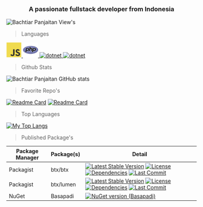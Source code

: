 
<h3 align="center">A passionate fullstack developer from Indonesia</h3>

![Bachtiar Panjaitan View's](https://komarev.com/ghpvc/?username=bachtiarpanjaitan)

> Languages
<p>
 <a href="https://developer.mozilla.org/en-US/docs/Web/JavaScript" target="_blank" rel="noreferrer"> <img src="https://raw.githubusercontent.com/devicons/devicon/master/icons/javascript/javascript-original.svg" alt="javascript" width="40" height="40"/> </a>  
 <a href="https://www.php.net" target="_blank" rel="noreferrer"> <img src="https://raw.githubusercontent.com/devicons/devicon/master/icons/php/php-original.svg" alt="php" width="40" height="40"/> </a> 
<a href="#" target="_blank" rel="noreferrer"> <img src="https://www.svgrepo.com/show/376369/dotnet.svg" alt="dotnet" width="40" height="40"/> </a>
<a href="#" target="_blank" rel="noreferrer"> <img src="https://www.svgrepo.com/show/452184/csharp.svg"alt="dotnet" width="40" height="40"/> </a>
 </p>

> Github Stats

![Bachtiar Panjaitan GitHub stats](https://github-readme-stats.vercel.app/api?username=bachtiarpanjaitan&show_icons=true&theme=buefy&card_width=500&show_owner=true&locale=id&show=reviews,discussions_started,prs_merged,prs_merged_percentage)

> Favorite Repo's

[![Readme Card](https://github-readme-stats.vercel.app/api/pin/?username=bachtiarpanjaitan&repo=IhandCashier&theme=buefy&card_width=300&show_owner=true)](https://github.com/bachtiarpanjaitan/IhandCashier)
[![Readme Card](https://github-readme-stats.vercel.app/api/pin/?username=bachtiarpanjaitan&repo=btx&theme=buefy&show_owner=true)](https://github.com/bachtiarpanjaitan/btx)

> Top Languages

[![My Top Langs](https://github-readme-stats.vercel.app/api/top-langs/?username=bachtiarpanjaitan&layout=compact&theme=buefy&hide=scss,html,css&card_width=400)](https://github.com/bachtiarpanjaitan/github-readme-stats)

> Published Package's

|Package Manager| Package(s)         | Detail     |
|--------------|-----------|------------------|
|Packagist| btx/btx | <a href="https://packagist.org/packages/btx/btx"><img src="https://img.shields.io/packagist/v/btx/btx?style=flat-square" alt="Latest Stable Version"></a> <a href="https://packagist.org/packages/btx/btx"><img src="https://img.shields.io/packagist/l/btx/btx?style=flat-square" alt="License"></a> <a href="https://packagist.org/packages/btx/btx"><img src="https://img.shields.io/librariesio/github/bachtiarpanjaitan/btx?style=flat-square" alt="Dependencies"></a> <a href="https://github.com/bachtiarpanjaitan/btx"><img src="https://img.shields.io/github/last-commit/bachtiarpanjaitan/btx/main?style=flat-square" alt="Last Commit"></a>|
|Packagist| btx/lumen | <a href="https://packagist.org/packages/btx/lumen"><img src="https://img.shields.io/packagist/v/btx/lumen?style=flat-square" alt="Latest Stable Version"></a> <a href="https://packagist.org/packages/btx/lumen"><img src="https://img.shields.io/packagist/l/btx/lumen?style=flat-square" alt="License"></a> <a href="https://packagist.org/packages/btx/lumen"><img src="https://img.shields.io/librariesio/github/bachtiarpanjaitan/btx?style=flat-square" alt="Dependencies"></a> <a href="https://github.com/bachtiarpanjaitan/lumen"><img src="https://img.shields.io/github/last-commit/bachtiarpanjaitan/lumen/main?style=flat-square" alt="Last Commit"></a> |
|NuGet|Basapadi|[![NuGet version (Basapadi)](https://img.shields.io/nuget/v/Basapadi.svg)](https://www.nuget.org/packages/Basapadi)|

##

<!---
bachtiarpanjaitan/bachtiarpanjaitan is a ✨ special ✨ repository because its `README.md` (this file) appears on your GitHub profile.
You can click the Preview link to take a look at your changes.
--->
